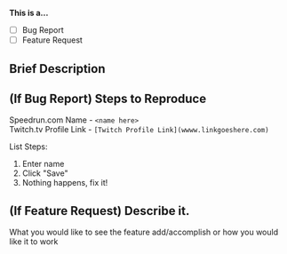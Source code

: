 **This is a...**  
- [ ] Bug Report  
- [ ] Feature Request

## Brief Description


## (If Bug Report) Steps to Reproduce
Speedrun.com Name - `<name here>`  
Twitch.tv Profile Link - `[Twitch Profile Link](wwww.linkgoeshere.com)` 

List Steps:
1. Enter name
2. Click "Save"
3. Nothing happens, fix it!

## (If Feature Request) Describe it. 

What you would like to see the feature add/accomplish or how you would like it to work

